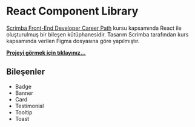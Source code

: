 # React Component Library

[Scrimba Front-End Developer Career Path](https://scrimba.com/learn/frontend) kursu kapsamında React ile oluşturulmuş bir bileşen kütüphanesidir. Tasarım Scrimba tarafından kurs kapsamında verilen Figma dosyasına göre yapılmıştır.

**[Projeyi görmek için tıklayınız...](https://furkanbelikirik-component-library.netlify.app/)**

## Bileşenler

- Badge
- Banner
- Card
- Testimonial
- Tooltip
- Toast